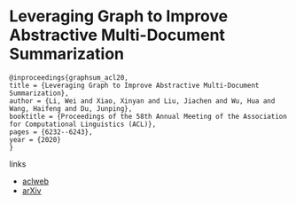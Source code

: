 # Leveraging Graph to Improve Abstractive Multi-Document Summarization

```
@inproceedings{graphsum_acl20,
title = {Leveraging Graph to Improve Abstractive Multi-Document Summarization},
author = {Li, Wei and Xiao, Xinyan and Liu, Jiachen and Wu, Hua and Wang, Haifeng and Du, Junping},
booktitle = {Proceedings of the 58th Annual Meeting of the Association for Computational Linguistics (ACL)},
pages = {6232--6243},
year = {2020}
}
```

links
- [aclweb](https://www.aclweb.org/anthology/2020.acl-main.555/)
- [arXiv](https://arxiv.org/abs/2005.10043)
